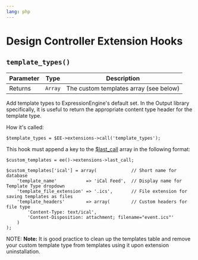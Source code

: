 ```yaml
---
lang: php
---
```


<!--
    This source file is part of the open source project
    ExpressionEngine User Guide (https://github.com/ExpressionEngine/ExpressionEngine-User-Guide)

    @link      https://expressionengine.com/
    @copyright Copyright (c) 2003-2020, Packet Tide, LLC (https://packettide.com)
    @license   https://expressionengine.com/license Licensed under Apache License, Version 2.0
-->

# Design Controller Extension Hooks

## `template_types()`

| Parameter | Type    | Description                            |
| --------- | ------- | -------------------------------------- |
| Returns   | `Array` | The custom templates array (see below) |

Add template types to ExpressionEngine's default set. In the Output library specifically, it is useful to return the appropriate content type header for the template type.

How it's called:

    $template_types = $EE->extensions->call('template_types');

This hook must append a key to the [\$last_call](development/extensions.md) array in the following format:

    $custom_templates = ee()->extensions->last_call;

    $custom_templates['ical'] = array(             // Short name for database
        'template_name'           => 'iCal Feed',  // Display name for Template Type dropdown
        'template_file_extension' => '.ics',       // File extension for saving templates as files
        'template_headers'        => array(        // Custom headers for file type
            'Content-Type: text/ical',
            'Content-Disposition: attachment; filename="event.ics"'
        )
    );

NOTE: **Note:** It is good practice to clean up the templates table and remove your custom template type from templates using it upon extension uninstallation.
